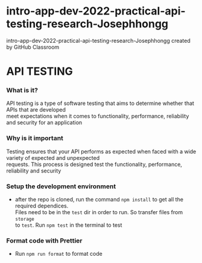 # intro-app-dev-2022-practical-api-testing-research-Josephhongg

intro-app-dev-2022-practical-api-testing-research-Josephhongg created by GitHub Classroom

<h1>API TESTING</h1>
<h3>What is it?</h3>
<p>API testing is a type of software testing that aims to determine whether that APIs that are developed<br>
meet expectations when it comes to functionality, performance, reliability and security for an application</p>

<h3>Why is it important</h3>
<p>Testing ensures that your API performs as expected when faced with a wide variety of expected and unpexpected <br>requests. This process is designed test the functionality, performance, reliability and security</p>

### Setup the development environment
* after the repo is cloned, run the command <code>npm install</code> to get all the required dependices.<br>
Files need to be in the <code>test</code> dir in order to run. So transfer files from <code>storage</code><br>
to <code>test</code>. Run <code>npm test</code> in the terminal to test

### Format code with Prettier
* Run <code>npm run format</code> to format code
